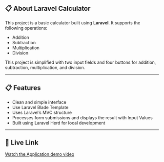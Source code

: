 ## 📋 About Laravel Calculator

This project is a basic calculator built using **Laravel**. It supports the following operations:

-   Addition
-   Subtraction
-   Multiplication
-   Division

This project is simplified with two input fields and four buttons for addition, subtraction, multiplication, and division.

---

## 📋 Features

-   Clean and simple interface
-   Use Laravel Blade Template
-   Uses Laravel’s MVC structure
-   Processes form submissions and displays the result with Input Values
-   Built using Laravel Herd for local development

---

## 🚀 Live Link

[Watch the Application demo video](https://www.youtube.com/watch?v=B5xWoK7QmB0)
